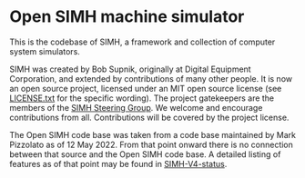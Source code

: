 # Open SIMH machine simulator

This is the codebase of SIMH, a framework and collection of computer system simulators.

SIMH was created by Bob Supnik, originally at Digital Equipment Corporation, and extended by contributions of many other people.  It is now an open source project, licensed under an MIT open source license (see [LICENSE.txt](LICENSE.txt) for the specific wording).  The project gatekeepers are the members of the [SIMH Steering Group](SIMH-SG.md).  We welcome and encourage contributions from all.  Contributions will be covered by the project license.

The Open SIMH code base was taken from a code base maintained by Mark Pizzolato as of 12 May 2022.  From that point onward there is no connection between that source and the Open SIMH code base.  A detailed listing of features as of that point may be found in [SIMH-V4-status](SIMH-V4-status.md).
